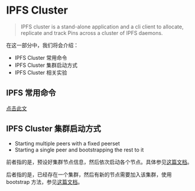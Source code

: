 # IPFS Cluster 

> IPFS cluster is a stand-alone application and a cli client to allocate, replicate and track Pins across a cluster of IPFS daemons.

在这一部分中，我们将会介绍：

- IPFS Cluster 常用命令
- IPFS Cluster 集群启动方式
- IPFS Cluster 相关实验

## IPFS 常用命令

[点击此文](commands.md)

## IPFS Cluster 集群启动方式

- Starting multiple peers with a fixed peerset
- Starting a single peer and bootstrapping the rest to it

前者指的是，预设好集群节点信息，然后依次启动各个节点。具体参见[这篇文档](peerset.md)。

后者指的是，已经存在一个集群，然后有新的节点需要加入该集群，使用 bootstrap 方法，参见[这篇文档](bootstrap.md)。

